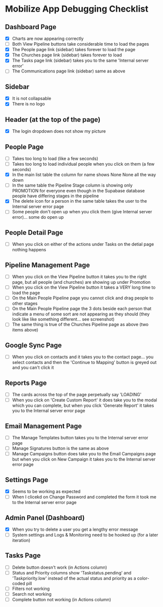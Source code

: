 # Mobilize App Debugging Checklist

## Dashboard Page

- [x] Charts are now appearing correctly
- [ ] Both View Pipeline buttons take considerable time to load the pages
- [x] The People page link (sidebar) takes forever to load the page
- [x] The Churches page link (sidebar) takes forever to load
- [x] The Tasks page link (sidebar) takes you to the same 'Internal server error'
- [ ] The Communications page link (sidebar) same as above

## Sidebar

- [x] It is not collapsable
- [x] There is no logo

## Header (at the top of the page)

- [x] The login dropdown does not show my picture

## People Page

- [ ] Takes too long to load (like a few seconds)
- [ ] Takes too long to load individual people when you click on them (a few seconds)
- [x] In the main list table the column for name shows None None all the way down
- [ ] In the same table the Pipeline Stage column is showing only PROMOTION for everyone even though in the Supabase database people have differing stages in the pipeline
- [x] The delete icon for a person in the same table takes the user to the Internal server error page
- [ ] Some people don't open up when you click them (give Internal server error)... some do open up

## People Detail Page

- [ ] When you click on either of the actions under Tasks on the detial page nothing happens

## Pipeline Management Page

- [ ] When you click on the View Pipeline button it takes you to the right page, but all people (and churches) are showing up under Promotion
- [ ] When you click on the View Pipeline button it takes a VERY long time to load the page
- [ ] On the Main People Pipeline page you cannot click and drag people to other stages
- [ ] On the Main People Pipeline page the 3 dots beside each person that indicate a menu of some sort are not appearing as they should (they look like like something different... see screenshot)
- [ ] The same thing is true of the Churches Pipeline page as above (two items above)

## Google Sync Page

- [ ] When you click on contacts and it takes you to the contact page... you select contacts and then the 'Continue to Mapping' button is greyed out and you can't click it

## Reports Page

- [ ] The cards across the top of the page perpetually say 'LOADING'
- [ ] When you click on 'Create Custom Report' it does take you to the modal which you can complete, but when you click 'Generate Report' it takes you to the Internal server error page

## Email Management Page

- [ ] The Manage Templates button takes you to the Internal server error page
- [ ] Manage Signatures button is the same as above
- [ ] Manage Campaigns button does take you to the Email Campaigns page but when you click on New Campaign it takes you to the Internal server error page

## Settings Page

- [x] Seems to be working as expected
- [ ] When I clicekd on Change Password and completed the form it took me to the Internal server error page

## Admin Panel (Dashboard)

- [x] When you try to delete a user you get a lengthy error message
- [ ] System settings and Logs & Monitoring need to be hooked up (for a later iteration)

## Tasks Page

- [ ] Delete button doesn't work (in Actions column)
- [ ] Status and Priority columns show 'Taskstatus.pending' and 'Taskpriority.low' instead of the actual status and priority as a color-coded pill
- [ ] Filters not working
- [ ] Search not working
- [ ] Complete button not working (in Actions column)
